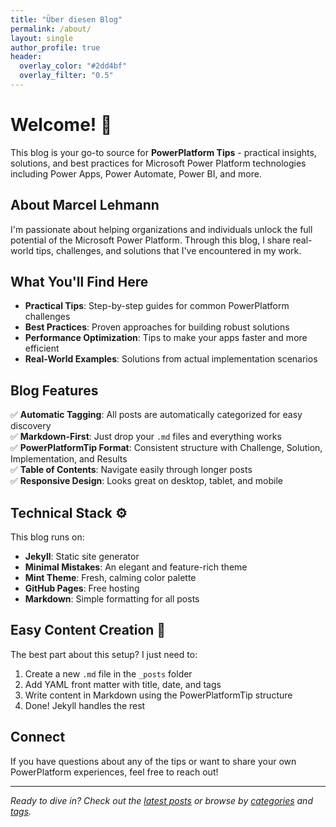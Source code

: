 ```yaml
---
title: "Über diesen Blog"
permalink: /about/
layout: single
author_profile: true
header:
  overlay_color: "#2dd4bf"
  overlay_filter: "0.5"
---
```


# Welcome! 👋

This blog is your go-to source for **PowerPlatform Tips** - practical insights, solutions, and best practices for Microsoft Power Platform technologies including Power Apps, Power Automate, Power BI, and more.

## About Marcel Lehmann

I'm passionate about helping organizations and individuals unlock the full potential of the Microsoft Power Platform. Through this blog, I share real-world tips, challenges, and solutions that I've encountered in my work.

## What You'll Find Here

- **Practical Tips**: Step-by-step guides for common PowerPlatform challenges
- **Best Practices**: Proven approaches for building robust solutions
- **Performance Optimization**: Tips to make your apps faster and more efficient
- **Real-World Examples**: Solutions from actual implementation scenarios

## Blog Features

✅ **Automatic Tagging**: All posts are automatically categorized for easy discovery  
✅ **Markdown-First**: Just drop your `.md` files and everything works  
✅ **PowerPlatformTip Format**: Consistent structure with Challenge, Solution, Implementation, and Results  
✅ **Table of Contents**: Navigate easily through longer posts  
✅ **Responsive Design**: Looks great on desktop, tablet, and mobile  

## Technical Stack ⚙️

This blog runs on:
- **Jekyll**: Static site generator
- **Minimal Mistakes**: An elegant and feature-rich theme
- **Mint Theme**: Fresh, calming color palette
- **GitHub Pages**: Free hosting
- **Markdown**: Simple formatting for all posts

## Easy Content Creation 📝

The best part about this setup? I just need to:

1. Create a new `.md` file in the `_posts` folder
2. Add YAML front matter with title, date, and tags
3. Write content in Markdown using the PowerPlatformTip structure
4. Done! Jekyll handles the rest

## Connect

If you have questions about any of the tips or want to share your own PowerPlatform experiences, feel free to reach out!

---

*Ready to dive in? Check out the [latest posts](/posts/) or browse by [categories](/categories/) and [tags](/tags/).*
